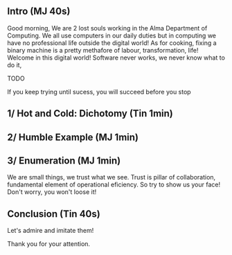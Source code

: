 ## Intro (MJ 40s)

Good morning,
We are 2 lost souls working in the Alma Department of Computing.
We all use computers in our daily duties but in computing we have no professional life outside the digital world!
As for cooking, fixing a binary machine is a pretty methafore of labour, transformation, life!
Welcome in this digital world!
Software never works, we never know what to do it,

TODO

If you keep trying until sucess, you will succeed before you stop

## 1/ Hot and Cold: Dichotomy (Tin 1min)


## 2/ Humble Example (MJ 1min)



## 3/ Enumeration (MJ 1min)

We are small things, we trust what we see.
Trust is pillar of collaboration, fundamental element of operational eficiency.
So try to show us your face! Don't worry, you won't loose it!



## Conclusion (Tin 40s)

Let's admire and imitate them!

Thank you for your attention.
